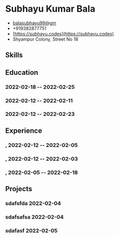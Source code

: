 # Subhayu Kumar Bala

- <balasubhayu99@gm>
- +919382877751
- [https://subhayu.codes](https://subhayu.codes)
- Shyampur Colony, Street No 18


## Skills


## Education

### <span></span> <span>2022-02-18 -- 2022-02-25</span>


### <span></span> <span>2022-02-12 -- 2022-02-11</span>


### <span></span> <span>2022-02-12 -- 2022-02-23</span>



## Experience

### <span>, </span> <span>2022-02-12 -- 2022-02-05</span>


### <span>, </span> <span>2022-02-12 -- 2022-02-03</span>


### <span>, </span> <span>2022-02-05 -- 2022-02-18</span>



## Projects

### <span>sdafsfda</span> <span>2022-02-04</span>


### <span>sdafsafsa</span> <span>2022-02-04</span>


### <span>sdafasf</span> <span>2022-02-05</span>


